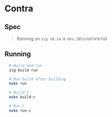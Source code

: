 # Contra

## Spec
> Running on `zig v0.14.0-dev.2851+b074fb7dd`

## Running
```sh
  # Build and run
  zig build run

  # Run build after building
  make run

  # Build C
  make build-c

  # Run C
  make run-c
```
